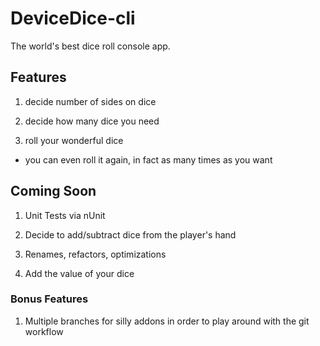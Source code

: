 ﻿<H1> DeviceDice-cli </H2>

<p>The world's best dice roll console app. </p>

<H2>Features</H2>

1. decide number of sides on dice

2. decide how many dice you need

3. roll your wonderful dice
  * you can even roll it again, in fact as many times as you want
  
<H2> Coming Soon </H2>

1. Unit Tests via nUnit

2. Decide to add/subtract dice from the player's hand

3. Renames, refactors, optimizations

4. Add the value of your dice

<H3> Bonus Features </H3>

1. Multiple branches for silly addons in order to play around with the git workflow 
